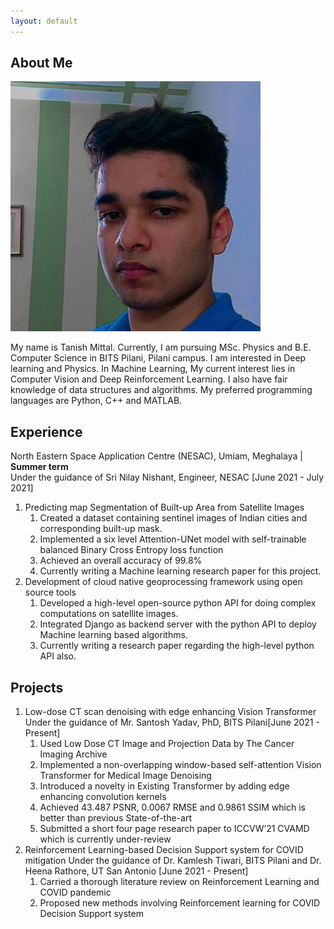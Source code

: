 ```yaml
---
layout: default
---
```


## About Me

<img class="profile-picture" src="me.jpg">

My name is Tanish Mittal. Currently, I am pursuing MSc. Physics and B.E. Computer Science in BITS Pilani, Pilani campus. I am interested in Deep learning and Physics. In Machine Learning, My current interest lies in Computer Vision and Deep Reinforcement Learning.  I also have fair knowledge of data structures and algorithms. My preferred programming languages are Python, C++ and MATLAB.

## Experience
North Eastern Space Application Centre (NESAC), Umiam, Meghalaya | **Summer term**  
Under the guidance of Sri Nilay Nishant, Engineer, NESAC [June 2021 - July 2021]
1. Predicting map Segmentation of Built-up Area from Satellite Images
    1. Created a dataset containing sentinel images of Indian cities and corresponding built-up mask.
    1. Implemented a six level Attention-UNet model with self-trainable balanced Binary Cross Entropy loss function
    1. Achieved an overall accuracy of 99.8%
    1. Currently writing a Machine learning research paper for this project.
2. Development of cloud native geoprocessing framework using open source tools
    1. Developed a high-level open-source python API for doing complex computations on satellite images.
    1. Integrated Django as backend server with the python API to deploy Machine learning based algorithms.
    1. Currently writing a research paper regarding the high-level python API also.
## Projects
1. Low-dose CT scan denoising with edge enhancing Vision Transformer 
    Under the guidance of Mr. Santosh Yadav, PhD, BITS Pilani[June 2021 - Present]
    1. Used Low Dose CT Image and Projection Data by The Cancer Imaging Archive
    1. Implemented a non-overlapping window-based self-attention Vision Transformer for Medical Image Denoising
    1. Introduced a novelty in Existing Transformer by adding edge enhancing convolution kernels
    1. Achieved 43.487 PSNR, 0.0067 RMSE and 0.9861 SSIM which is better than previous State-of-the-art
    1. Submitted a short four page research paper to ICCVW’21 CVAMD which is currently under-review
2. Reinforcement Learning-based Decision Support system for COVID mitigation 
   Under the guidance of Dr. Kamlesh Tiwari, BITS Pilani and Dr. Heena Rathore, UT San Antonio [June 2021 - Present]
    1. Carried a thorough literature review on Reinforcement Learning and COVID pandemic
    1. Proposed new methods involving Reinforcement learning for COVID Decision Support system

<!-- ## Research Interest

Lorem ipsum dolor sit amet, consectetur adipiscing elit. Aliquam finibus ipsum ac erat aliquam dapibus. Vestibulum vehicula placerat ex, a consectetur odio pharetra quis. Mauris id urna ante. Fusce pharetra diam ac nisi aliquet, vel egestas ex iaculis. Pellentesque laoreet cursus tellus sed pellentesque. Praesent a rhoncus elit. Nunc ipsum nisl, consequat sit amet pretium quis, gravida id ipsum.


<!-- ## Publications

1. F.Bar, J.Doe: Effects of having a placeholder of a name
2. S.Holmes, J.Watson: Consequences of living with a sociopath in London -->

<!-- ## Typography

This is a [link](http://google.com). Something *italics* and something **bold**.

Here is a table

Year | Award | Category
-----|-------|--------
2014 | Emmy  | Won Outstanding Lead Actor in a miniseries or a movie
2015 | BAFTA | Nominated for Best Leading Actor for Sherlock
2014 | Satellite | Won Best Actor miniseries or television film -->

<!-- Here is a horizontal rule

---

Here is a blockquote

> To a great mind, nothing is little

## References

* Foo Bar: Head of Department, Placeholder Names, Lorem
* John Doe: Associate Professor, Department of Computer Science, Ipsum
 -->
 
